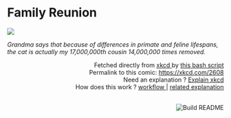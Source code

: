 # <b>Family Reunion</b>

[![](https://imgs.xkcd.com/comics/family_reunion.png)](https://xkcd.com/2608)

<i>Grandma says that because of differences in primate and feline lifespans, the cat is actually my 17,000,000th cousin 14,000,000 times removed.</i>

<div align="right">
  Fetched directly from
  <a href="https://xkcd.com">
    xkcd
  </a>
  by
  <a href="https://github.com/Vanille-N/Vanille-N/blob/master/fetch">
    this bash script
  </a>
</div>
<div align="right">
  Permalink to this comic:
  <a href="https://xkcd.com/2608">
    https://xkcd.com/2608
  </a>
</div>
<div align="right">
  Need an explanation ?
  <a href="https://www.explainxkcd.com/wiki/index.php/2608">
    Explain xkcd
  </a>
</div>
<div align="right">
  How does this work ?
  <a href="https://github.com/Vanille-N/Vanille-N/blob/master/.github/workflows/build.yml">
    workflow
  </a>
  |
  <a href="https://simonwillison.net/2020/Jul/10/self-updating-profile-readme/">
    related explanation
  </a>
</div><br>

<a href="https://github.com/Vanille-N/Vanille-N/actions"><img src="https://github.com/Vanille-N/Vanille-N/workflows/Build%20README/badge.svg" align="right" alt="Build README"></a>

